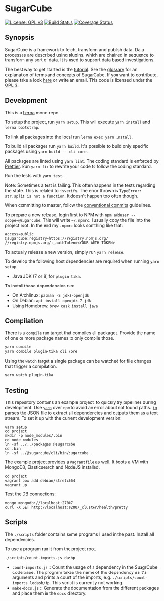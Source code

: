 # SugarCube

[![License: GPL v3](https://img.shields.io/badge/License-GPL%20v3-blue.svg)](https://www.gnu.org/licenses/gpl-3.0) [![Build Status](https://travis-ci.org/critocrito/sugarcube.svg?branch=master)](https://travis-ci.org/critocrito/sugarcube) [![Coverage Status](https://coveralls.io/repos/github/critocrito/sugarcube/badge.svg?branch=master)](https://coveralls.io/github/critocrito/sugarcube?branch=master)

## Synopsis

SugarCube is a framework to fetch, transform and publish data. Data processes
are described using plugins, which are chained in sequence to transform any
sort of data. It is used to support data based investigations.

The best way to get started is the [tutorial](docs/tutorial.md). See the
[glossary](/docs/glossary.md) for an explanation of terms and concepts of
SugarCube. If you want to contribute, please take a look
[here](CONTRIBUTING.md) or write an email. This code is licensed under the
[GPL 3](LICENSE).

## Development

This is a [Lerna](https://lernajs.io/) mono-repo.

To setup the project, run `yarn setup`. This will execute `yarn install` and
`lerna bootstrap`.

To link all packages into the local run `lerna exec yarn install`.

To build all packages run `yarn build`. It's possible to build only
specific packages using `yarn build -- cli core`.

All packages are linted using `yarn lint`. The coding standard is enforced
by [Prettier](https://github.com/prettier/prettier). Run `yarn fix` to
rewrite your code to follow the coding standard.

Run the tests with `yarn test`.

Note: Sometimes a test is failing. This often happens in the tests regarding
the state. This is related to `jsverify`. The error thrown is `TypeError:
str.split is not a function`. It doesn't happen too often though.

When committing to master, follow the [conventional
commits](https://conventionalcommits.org/) guidelines.

To prepare a new release, login first to NPM with `npm adduser
--scope=@sugarcube`. This will write `~/.npmrc`. I usually copy the file into
the project root. In the end my `.npmrc` looks somthing like that:

    access=public
    @sugarcube:registry=https://registry.npmjs.org/
    //registry.npmjs.org/:_authToken=<YOUR AUTH TOKEN>

To actually release a new version, simply run `yarn release`.

To develop the following host dependencies are required when running `yarn setup`.

- Java JDK (7 or 8) for `plugin-tika`.

To install those dependencies run:

- On Archlinux: `pacman -S jdk8-openjdk`
- On Debian: `apt install openjdk-7-jdk`
- Using Homebrew: `brew cask install java`

## Compilation

There is a `compile` run target that compiles all packages. Provide the name
of one or more package names to only compile those.

```sh
yarn compile
yarn compile plugin-tika cli core
```

Using the `watch` target a single package can be watched for file changes that
trigger a compilation.

```sh
yarn watch plugin-tika
```

## Testing

This repository contains an example project, to quickly try pipelines during
development. Use [`yarn`](https://yarnpkg.com/en/) over `npm` to avoid an
error about not found paths. [`jq`](https://stedolan.github.io/jq/) parses the
JSON file to extract all dependencies and outputs them as a text stream. To
set it up with the current development version:

```
yarn setup
cd project
mkdir -p node_modules/.bin
cd node_modules
ln -sf ../../packages @sugarcube
cd .bin
ln -sf ../@sugarcube/cli/bin/sugarcube .
```

The example project provides a `Vagrantfile` as well. It boots a VM with
MongoDB, Elasticsearch and NodeJS installed.

```
cd project
vagrant box add debian/stretch64
vagrant up
```

Test the DB connections:

```
mongo mongodb://localhost:27007
curl -X GET http://localhost:9200/_cluster/health?pretty
```

## Scripts

The `./scripts` folder contains some programs I used in the past. Install all
dependencies.

To use a program run it from the project root.

```
./scripts/count-imports.js dashp
```

- `count-imports.js` :: Count the usage of a dependency in the SuagrCube code
  base. The program takes the name of the dependency as it's arguments and
  prints a count of the imports, e.g. `./scripts/count-imports lodash/fp`. This script is currently not working.
- `make-docs.js` :: Generate the documentation from the different packages and place them in the `docs` directory.
